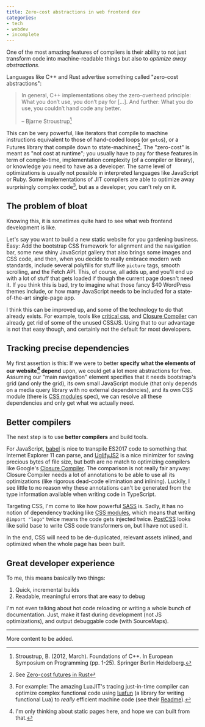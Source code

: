 ```yaml
---
title: Zero-cost abstractions in web frontend dev
categories:
- tech
- webdev
- incomplete
---
```

One of the most amazing features of compilers is their ability to not just transform code into machine-readable things but also to _optimize away abstractions_.

Languages like C++ and Rust advertise something called "zero-cost abstractions":

> In general, C++ implementations obey the zero-overhead principle: What you don’t use, you don’t pay for […]. And further: What you do use, you couldn’t hand code any better.
>
> – Bjarne Stroustrup[^stroustrup2012foundations]

[^stroustrup2012foundations]: Stroustrup, B. (2012, March). Foundations of C++. In European Symposium on Programming (pp. 1-25). Springer Berlin Heidelberg.

This can be very powerful, like iterators that compile to machine instructions equivalent to those of hand-coded loops (or `goto`s), or a Futures library that compile down to state-machines[^futures]. The "zero-cost" is meant as "not cost at runtime"; you usually have to pay for these features in term of compile-time, implementation complexity (of a compiler or library), or knowledge you need to have as a developer. The same level of optimizations is usually not possible in interpreted languages like JavaScript or Ruby. Some implementations of JIT compilers are able to optimize away surprisingly complex code[^luafun], but as a developer, you can't rely on it.

[^futures]: See [Zero-cost futures in Rust](https://aturon.github.io/blog/2016/08/11/futures/)
[^luafun]: For example: The amazing LuaJIT's tracing just-in-time compiler can optimize complex functional code using [luafun] (a library for writing functional Lua) to _really_ efficient machine code (see their [Readme][luafun-readme]).

[luafun]: https://github.com/rtsisyk/luafun
[luafun-readme]: https://github.com/rtsisyk/luafun/blob/5c0a3db1fb6c3e9c6ba432cb47774f18b3916ada/README.md

## The problem of bloat

Knowing this, it is sometimes quite hard to see what web frontend development is like.

Let's say you want to build a new static website for you gardening business. Easy: Add the bootstrap CSS framework for alignment and the navigation bar, some new shiny JavaScript gallery that also brings some images and CSS code, and then, when you decide to really embrace modern web standards, include several polyfills for stuff like `picture` tags, smooth scrolling, and the Fetch API. This, of course, all adds up, and you'll end up with a lot of stuff that gets loaded if though the current page doesn't need it. If you think this is bad, try to imagine what those fancy $40 WordPress themes include, or how many JavaScript needs to be included for a state-of-the-art single-page app.

I think this can be improved up, and some of the technology to do that already exists. For example, tools like [critical css], and [Closure Compiler] can already get rid of some of the unused CSS/JS. Using that to our advantage is not that easy though, and certainly not the default for most developers.

[critical css]: https://github.com/addyosmani/critical
[Closure Compiler]: https://developers.google.com/closure/compiler/

## Tracking precise dependencies

My first assertion is this: If we were to better **specify what the elements of our website[^static-for-now] depend** upon, we could get a lot more abstractions for free. Assuming our "main navigation" element specifies that it needs bootstrap's grid (and only the grid), its own small JavaScript module (that only depends on a media query library with no external dependencies), and its own CSS module (there is [CSS modules] spec), we can resolve all these dependencies and only get what we actually need.

[^static-for-now]: I'm only thinking about static pages here, and hope we can built from that.

[CSS modules]: https://github.com/css-modules/css-modules

## Better compilers

The next step is to use **better compilers** and build tools.

For JavaScript, [babel] is nice to transpile ES2017 code to something that Internet Explorer 11 can parse, and [UglifyJS2] is a nice minimizer for saving precious bytes of file size, but both are no match to optimizing compilers like Google's [Closure Compiler]. The comparison is not really fair anyway: Closure Compiler needs a lot of annotations to be able to use all its optimizations (like rigorous dead-code elimination and inlining). Luckily, I see little to no reason why these annotations can't be generated from the type information available when writing code in TypeScript.

[babel]: http://babeljs.io
[UglifyJS2]: https://github.com/mishoo/UglifyJS2

Targeting CSS, I'm come to like how powerful [SASS] is. Sadly, it has no notion of dependency tracking like [CSS modules], which means that writing `@import "logo"` twice means the code gets injected twice. [PostCSS] looks like solid base to write CSS code transformers on, but I have not used it.

[SASS]: http://sass-lang.com
[PostCSS]: http://postcss.org

In the end, CSS will need to be de-duplicated, relevant assets inlined, and optimized when the whole page has been built.

## Great developer experience

To me, this means basically two things:

1. Quick, incremental builds
2. Readable, meaningful errors that are easy to debug

I'm not even talking about hot code reloading or writing a whole bunch of documentation. Just, make it fast during development (not JS optimizations), and output debuggable code (with SourceMaps).

- - - -

More content to be added.
